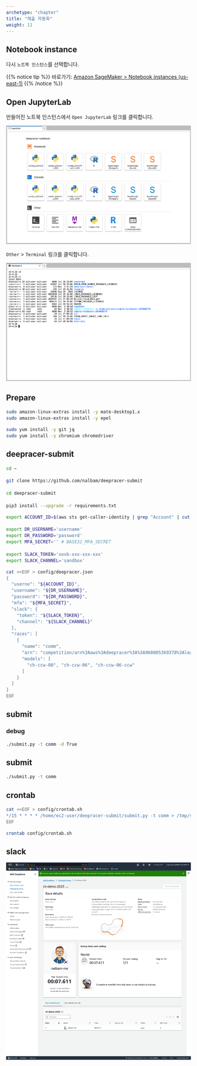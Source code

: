 ```yaml
---
archetype: "chapter"
title: "제출 자동화"
weight: 11
---
```


## Notebook instance

다시 `노트북 인스턴스`를 선택합니다.

{{% notice tip %}}
바로가기: [Amazon SageMaker > Notebook instances (us-east-1)](https://us-east-1.console.aws.amazon.com/sagemaker/home?region=us-east-1#/notebook-instances)
{{% /notice %}}

## Open JupyterLab

만들어진 노트북 인스턴스에서 `Open JupyterLab` 링크를 클릭합니다.

![](./images/automation-01.png)

`Other` > `Terminal` 링크를 클릭합니다.

![](./images/automation-02.png)

## Prepare

```bash
sudo amazon-linux-extras install -y mate-desktop1.x
sudo amazon-linux-extras install -y epel
```

```bash
sudo yum install -y git jq
sudo yum install -y chromium chromedriver
```

## deepracer-submit

```bash
cd ~

git clone https://github.com/nalbam/deepracer-submit

cd deepracer-submit

pip3 install --upgrade -r requirements.txt
```

```bash
export ACCOUNT_ID=$(aws sts get-caller-identity | grep "Account" | cut -d'"' -f4)

export DR_USERNAME='username'
export DR_PASSWORD='password'
export MFA_SECRET='' # BASE32_MFA_SECRET

export SLACK_TOKEN='xoxb-xxx-xxx-xxx'
export SLACK_CHANNEL='sandbox'
```

```bash
cat <<EOF > config/deepracer.json
{
  "userno": "${ACCOUNT_ID}",
  "username": "${DR_USERNAME}",
  "password": "${DR_PASSWORD}",
  "mfa": "${MFA_SECRET}",
  "slack": {
    "token": "${SLACK_TOKEN}",
    "channel": "${SLACK_CHANNEL}"
  },
  "races": [
    {
      "name": "comm",
      "arn": "competition/arn%3Aaws%3Adeepracer%3A%3A968005369378%3Aleaderboard%2Fc2952386-1b8d-4610-ab54-5512e6656d68",
      "models": [
        "ch-ccw-00", "ch-ccw-06", "ch-ccw-06-ccw"
      ]
    }
  ]
}
EOF
```

## submit

### debug

```bash
./submit.py -t comm -d True
```

## submit

```bash
./submit.py -t comm
```

## crontab

```bash
cat <<EOF > config/crontab.sh
*/15 * * * * /home/ec2-user/deepracer-submit/submit.py -t comm > /tmp/submit.log 2>&1
EOF
```

```bash
crontab config/crontab.sh
```

## slack

![](./images/submit-comm.png)
